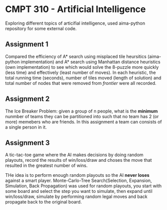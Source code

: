 # CMPT 310 - Artificial Intelligence 

Exploring different topics of articifial intelligence, used aima-python repository for some external code.

## Assignment 1

Compared the efficiency of A* search using misplaced tile heursitics (aima-python implementation) and A* search using Manhattan distance heuristics (own implementation) to see which would solve the 8-puzzle more quickly (less time) and effectively (least number of moves).
In each heuristic, the total running time (seconds), number of tiles moved (length of solution) and total number of nodes that were removed from *frontier* were all recorded. 

## Assignment 2

The Ice Breaker Problem: given a group of n people, what is the **minimum** nunmber of teams they can be partitioned into such that no team has 2 (or more) memebers who are friends. In this assignment a team can consists of a single person in it.

## Assignment 3 
A tic-tac-toe game where the AI makes decisions by doing random playouts, record the results of win/loss/draw and choses the move that resulted in the greatest number of wins.

THe idea is to perform enough random playouts so the AI **never loses** against a smart player. Monte-Carlo-Tree Search(Selection, Expansion, Simulation, Back Propagation) was used for random playouts, you start with some board and select the step you want to simulate, then expand  until win/loss/draw, simulate by performing random legal moves and back propagate back to the original board.


